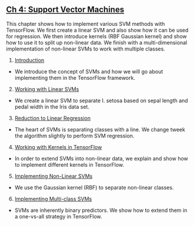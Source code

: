 ## [Ch 4: Support Vector Machines](#ch-4-support-vector-machines)

This chapter shows how to implement various SVM methods with TensorFlow.  We first create a linear SVM and also show how it can be used for regression.  We then introduce kernels (RBF Gaussian kernel) and show how to use it to split up non-linear data. We finish with a multi-dimensional implementation of non-linear SVMs to work with multiple classes.

 1. [Introduction](01_Introduction)
  * We introduce the concept of SVMs and how we will go about implementing them in the TensorFlow framework.
 2. [Working with Linear SVMs](02_Working_with_Linear_SVMs)
  * We create a linear SVM to separate I. setosa based on sepal length and pedal width in the Iris data set.
 3. [Reduction to Linear Regression](03_Reduction_to_Linear_Regression)
  * The heart of SVMs is separating classes with a line.  We change tweek the algorithm slightly to perform SVM regression.
 4. [Working with Kernels in TensorFlow](04_Working_with_Kernels)
  * In order to extend SVMs into non-linear data, we explain and show how to implement different kernels in TensorFlow.
 5. [Implementing Non-Linear SVMs](05_Implementing_Nonlinear_SVMs)
  * We use the Gaussian kernel (RBF) to separate non-linear classes.
 6. [Implementing Multi-class SVMs](06_Implementing_Multiclass_SVMs)
  * SVMs are inherently binary predictors.  We show how to extend them in a one-vs-all strategy in TensorFlow.
